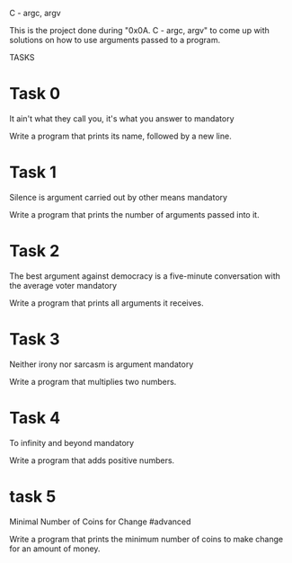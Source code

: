 C - argc, argv

This is the project done during "0x0A. C - argc, argv" to come up with solutions on how to use arguments passed to a program.

TASKS
# Task 0
It ain't what they call you, it's what you answer to
mandatory

Write a program that prints its name, followed by a new line.

# Task 1
Silence is argument carried out by other means
mandatory

Write a program that prints the number of arguments passed into it.

# Task 2
The best argument against democracy is a five-minute conversation with the average voter
mandatory

Write a program that prints all arguments it receives.

# Task 3
Neither irony nor sarcasm is argument
mandatory

Write a program that multiplies two numbers.

# Task 4
To infinity and beyond
mandatory

Write a program that adds positive numbers.

# task 5 
Minimal Number of Coins for Change
#advanced

Write a program that prints the minimum number of coins to make change for an amount of money.
